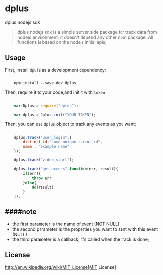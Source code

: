 # dplus
dplus nodejs sdk

> dplus nodejs sdk is a simple server side package for track data from nodejs environment; it doesn't depend any other npm package ;All functions is based on the nodejs initial apis;

## Usage

First, install `dpuls` as a development dependency:

```shell

    npm install --save-dev dplus

```

Then, require it to your code,and init it with `token`

```javascript

    var Dplus = require("dplus");

    var dplus = Dplus.init("YOUR TOKEN");

```

Then, you can use `dplus` object to track any events as you want;

```javascript

    dplus.track("user_login",{
        distinct_id:"some unique client id",
        name : "example name"
    });

    dplus.track("video_start");

    dplus.track("get_access",function(err, result){
        if(err){
            throw err
        }else{
            do(result)
        }
    });

```

####note
----------
+ the first parameter is the name of event (NOT NULL)
+ the second parameter is the properties you want to sent with this event (NULL)
+ the third parameter is a callback, it's called when the track is done;



## License

http://en.wikipedia.org/wiki/MIT_License[MIT License]
